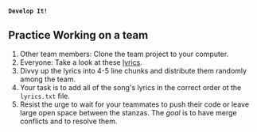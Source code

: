 #### `Develop It!`
##  Practice Working on a team

1. Other team members: Clone the team project to your computer.
1. Everyone: Take a look at these [lyrics](http://www.jonathancoulton.com/wiki/Code_Monkey/Lyrics).
1. Divvy up the lyrics into 4-5 line chunks and distribute them randomly among the team.
1. Your task is to add all of the song's lyrics in the correct order ot the `lyrics.txt` file.
1. Resist the urge to wait for your teammates to push their code or leave large open space between the stanzas. The *goal* is to have merge conflicts and to resolve them.